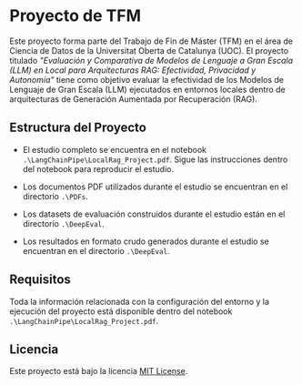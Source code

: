 # Proyecto de TFM

Este proyecto forma parte del Trabajo de Fin de Máster (TFM) en el área de Ciencia de Datos de la Universitat Oberta de Catalunya (UOC). El proyecto titulado *"Evaluación y Comparativa de Modelos de Lenguaje a Gran Escala (LLM) en Local para Arquitecturas RAG: Efectividad, Privacidad y Autonomía"* tiene como objetivo evaluar la efectividad de los Modelos de Lenguaje de Gran Escala (LLM) ejecutados en entornos locales dentro de arquitecturas de Generación Aumentada por Recuperación (RAG).

## Estructura del Proyecto

- El estudio completo se encuentra en el notebook `.\LangChainPipe\LocalRag_Project.pdf`. Sigue las instrucciones dentro del notebook para reproducir el estudio.

- Los documentos PDF utilizados durante el estudio se encuentran en el directorio `.\PDFs`.

- Los datasets de evaluación construidos durante el estudio están en el directorio `.\DeepEval`.

- Los resultados en formato crudo generados durante el estudio se encuentran en el directorio `.\DeepEval`.

## Requisitos

Toda la información relacionada con la configuración del entorno y la ejecución del proyecto está disponible dentro del notebook `.\LangChainPipe\LocalRag_Project.pdf`.

## Licencia

Este proyecto está bajo la licencia [MIT License](LICENSE).
